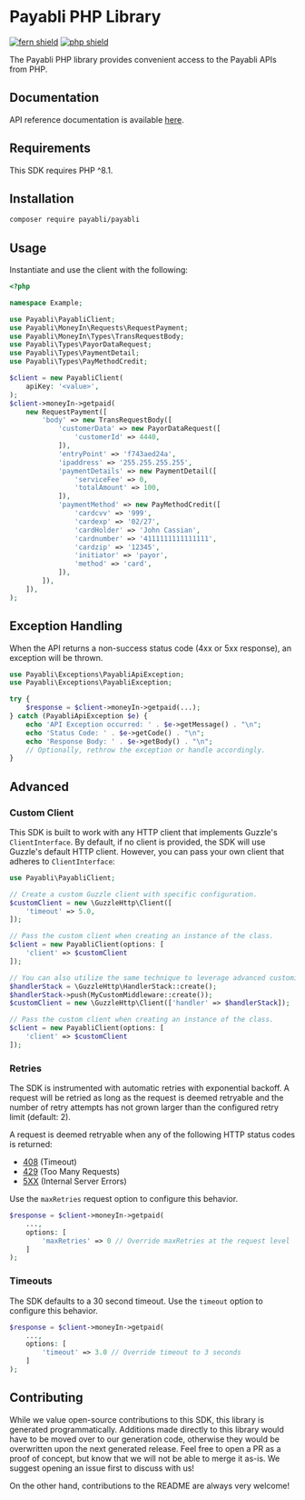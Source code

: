 # Payabli PHP Library

[![fern shield](https://img.shields.io/badge/%F0%9F%8C%BF-Built%20with%20Fern-brightgreen)](https://buildwithfern.com?utm_source=github&utm_medium=github&utm_campaign=readme&utm_source=https%3A%2F%2Fgithub.com%2Fpayabli%2Fsdk-php)
[![php shield](https://img.shields.io/badge/php-packagist-pink)](https://packagist.org/packages/payabli/payabli)

The Payabli PHP library provides convenient access to the Payabli APIs from PHP.

## Documentation

API reference documentation is available [here](https://docs.payabli.com).

## Requirements

This SDK requires PHP ^8.1.

## Installation

```sh
composer require payabli/payabli
```

## Usage

Instantiate and use the client with the following:

```php
<?php

namespace Example;

use Payabli\PayabliClient;
use Payabli\MoneyIn\Requests\RequestPayment;
use Payabli\MoneyIn\Types\TransRequestBody;
use Payabli\Types\PayorDataRequest;
use Payabli\Types\PaymentDetail;
use Payabli\Types\PayMethodCredit;

$client = new PayabliClient(
    apiKey: '<value>',
);
$client->moneyIn->getpaid(
    new RequestPayment([
        'body' => new TransRequestBody([
            'customerData' => new PayorDataRequest([
                'customerId' => 4440,
            ]),
            'entryPoint' => 'f743aed24a',
            'ipaddress' => '255.255.255.255',
            'paymentDetails' => new PaymentDetail([
                'serviceFee' => 0,
                'totalAmount' => 100,
            ]),
            'paymentMethod' => new PayMethodCredit([
                'cardcvv' => '999',
                'cardexp' => '02/27',
                'cardHolder' => 'John Cassian',
                'cardnumber' => '4111111111111111',
                'cardzip' => '12345',
                'initiator' => 'payor',
                'method' => 'card',
            ]),
        ]),
    ]),
);

```

## Exception Handling

When the API returns a non-success status code (4xx or 5xx response), an exception will be thrown.

```php
use Payabli\Exceptions\PayabliApiException;
use Payabli\Exceptions\PayabliException;

try {
    $response = $client->moneyIn->getpaid(...);
} catch (PayabliApiException $e) {
    echo 'API Exception occurred: ' . $e->getMessage() . "\n";
    echo 'Status Code: ' . $e->getCode() . "\n";
    echo 'Response Body: ' . $e->getBody() . "\n";
    // Optionally, rethrow the exception or handle accordingly.
}
```

## Advanced

### Custom Client

This SDK is built to work with any HTTP client that implements Guzzle's `ClientInterface`.
By default, if no client is provided, the SDK will use Guzzle's default HTTP client.
However, you can pass your own client that adheres to `ClientInterface`:

```php
use Payabli\PayabliClient;

// Create a custom Guzzle client with specific configuration.
$customClient = new \GuzzleHttp\Client([
    'timeout' => 5.0,
]);

// Pass the custom client when creating an instance of the class.
$client = new PayabliClient(options: [
    'client' => $customClient
]);

// You can also utilize the same technique to leverage advanced customizations to the client such as adding middleware
$handlerStack = \GuzzleHttp\HandlerStack::create();
$handlerStack->push(MyCustomMiddleware::create());
$customClient = new \GuzzleHttp\Client(['handler' => $handlerStack]);

// Pass the custom client when creating an instance of the class.
$client = new PayabliClient(options: [
    'client' => $customClient
]);
```

### Retries

The SDK is instrumented with automatic retries with exponential backoff. A request will be retried as long
as the request is deemed retryable and the number of retry attempts has not grown larger than the configured
retry limit (default: 2).

A request is deemed retryable when any of the following HTTP status codes is returned:

- [408](https://developer.mozilla.org/en-US/docs/Web/HTTP/Status/408) (Timeout)
- [429](https://developer.mozilla.org/en-US/docs/Web/HTTP/Status/429) (Too Many Requests)
- [5XX](https://developer.mozilla.org/en-US/docs/Web/HTTP/Status/500) (Internal Server Errors)

Use the `maxRetries` request option to configure this behavior.

```php
$response = $client->moneyIn->getpaid(
    ...,
    options: [
        'maxRetries' => 0 // Override maxRetries at the request level
    ]
);
```

### Timeouts

The SDK defaults to a 30 second timeout. Use the `timeout` option to configure this behavior.

```php
$response = $client->moneyIn->getpaid(
    ...,
    options: [
        'timeout' => 3.0 // Override timeout to 3 seconds
    ]
);
```

## Contributing

While we value open-source contributions to this SDK, this library is generated programmatically.
Additions made directly to this library would have to be moved over to our generation code,
otherwise they would be overwritten upon the next generated release. Feel free to open a PR as
a proof of concept, but know that we will not be able to merge it as-is. We suggest opening
an issue first to discuss with us!

On the other hand, contributions to the README are always very welcome!